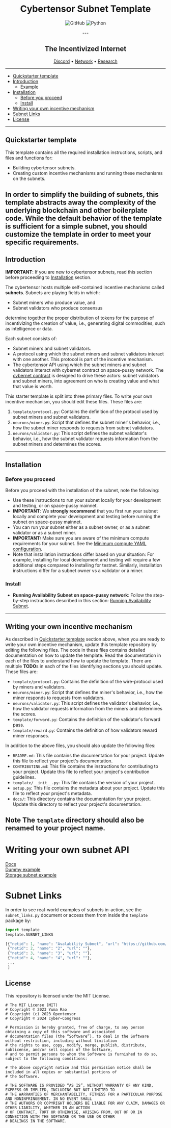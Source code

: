 <div align="center">

# **Cybertensor Subnet Template** <!-- omit in toc -->

<p>
  <img alt="GitHub" src="https://img.shields.io/github/license/cybercongress/cybertensor-subnet-template">
  <img alt="Python" src="https://img.shields.io/badge/python-3.9%20%7C%203.10%20%7C%203.11-blue">
</p>
---

## The Incentivized Internet <!-- omit in toc -->

[Discord](https://discord.gg/xxRfaUStnu) • [Network](https://cyb.ai/) • [Research](https://github.com/cybercongress/cyber/blob/master/computing-the-knowledge/computing-the-knowledge.md)
</div>

---

- [Quickstarter template](#quickstarter-template)
- [Introduction](#introduction)
    - [Example](#example)
- [Installation](#installation)
    - [Before you proceed](#before-you-proceed)
    - [Install](#install)
- [Writing your own incentive mechanism](#writing-your-own-incentive-mechanism)
- [Subnet Links](#subnet-links)
- [License](#license)

---

## Quickstarter template

This template contains all the required installation instructions, scripts, and files and functions for:

- Building cybertensor subnets.
- Creating custom incentive mechanisms and running these mechanisms on the subnets.

In order to simplify the building of subnets, this template abstracts away the complexity of the underlying blockchain
and other boilerplate code. While the default behavior of the template is sufficient for a simple subnet, you should
customize the template in order to meet your specific requirements.
---

## Introduction

**IMPORTANT**: If you are new to cybertensor subnets, read this section before proceeding
to [Installation](#installation) section.

The cybertensor hosts multiple self-contained incentive mechanisms called **subnets**. Subnets are playing fields in
which:

- Subnet miners who produce value, and
- Subnet validators who produce consensus

determine together the proper distribution of tokens for the purpose of incentivizing the creation of value, i.e.,
generating digital commodities, such as intelligence or data.

Each subnet consists of:

- Subnet miners and subnet validators.
- A protocol using which the subnet miners and subnet validators interact with one another. This protocol is part of the
  incentive mechanism.
- The cybertensor API using which the subnet miners and subnet validators interact with cybernet contract
  on space-pussy network. The [cybernet contract](https://github.com/cybercongress/cybernet/) is designed to drive
  these actors: subnet validators and subnet miners, into agreement on who is creating value and what that value is
  worth.

This starter template is split into three primary files. To write your own incentive mechanism, you should edit these
files. These files are:

1. `template/protocol.py`: Contains the definition of the protocol used by subnet miners and subnet validators.
2. `neurons/miner.py`: Script that defines the subnet miner's behavior, i.e., how the subnet miner responds to requests
   from subnet validators.
3. `neurons/validator.py`: This script defines the subnet validator's behavior, i.e., how the subnet validator requests
   information from the subnet miners and determines the scores.

[//]: # (### Example)

[//]: # ()

[//]: # (The Bittensor Subnet 1 for Text Prompting is built using this template.)

[//]: # (See [Bittensor Text-Prompting]&#40;https://github.com/opentensor/text-prompting&#41; for how to configure the files and how to)

[//]: # (add monitoring and telemetry and support multiple miner types. Also see this Subnet 1 in action)

[//]: # (on [Taostats]&#40;https://taostats.io/subnets/netuid-1/&#41; explorer.)

---

## Installation

### Before you proceed

Before you proceed with the installation of the subnet, note the following:

- Use these instructions to run your subnet locally for your development and testing, or on space-pussy mainnet.
- **IMPORTANT**: We **strongly recommend** that you first run your subnet locally and complete your development and
  testing before running the subnet on space-pussy mainnet.
- You can run your subnet either as a subnet owner, or as a subnet validator or as a subnet miner.
- **IMPORTANT:** Make sure you are aware of the minimum compute requirements for your subnet. See
  the [Minimum compute YAML configuration](./min_compute.yml).
- Note that installation instructions differ based on your situation: For example, installing for local development and
  testing will require a few additional steps compared to installing for testnet. Similarly, installation instructions
  differ for a subnet owner vs a validator or a miner.

### Install

[//]: # (- **Running locally**: Follow the step-by-step instructions described in this)

[//]: # (  section: [Running Subnet Locally]&#40;./docs/running_on_staging.md&#41;.)
- **Running Availability Subnet on space-pussy network**: Follow the step-by-step instructions described in this
  section: [Running Availability Subnet](./docs/running_availability_subnet.md).

---

## Writing your own incentive mechanism

As described in [Quickstarter template](#quickstarter-template) section above, when you are ready to write your own
incentive mechanism, update this template repository by editing the following files. The code in these files contains
detailed documentation on how to update the template. Read the documentation in each of the files to understand how to
update the template. There are multiple **TODO**s in each of the files identifying sections you should update. These
files are:

- `template/protocol.py`: Contains the definition of the wire-protocol used by miners and validators.
- `neurons/miner.py`: Script that defines the miner's behavior, i.e., how the miner responds to requests from
  validators.
- `neurons/validator.py`: This script defines the validator's behavior, i.e., how the validator requests information
  from the miners and determines the scores.
- `template/forward.py`: Contains the definition of the validator's forward pass.
- `template/reward.py`: Contains the definition of how validators reward miner responses.

In addition to the above files, you should also update the following files:

- `README.md`: This file contains the documentation for your project. Update this file to reflect your project's
  documentation.
- `CONTRIBUTING.md`: This file contains the instructions for contributing to your project. Update this file to reflect
  your project's contribution guidelines.
- `template/__init__.py`: This file contains the version of your project.
- `setup.py`: This file contains the metadata about your project. Update this file to reflect your project's metadata.
- `docs/`: This directory contains the documentation for your project. Update this directory to reflect your project's
  documentation.

__Note__
The `template` directory should also be renamed to your project name.
---

# Writing your own subnet API
[Docs](docs/writing_api.md)  
[Dummy example](template/api/dummy.py)  
[Storage subnet example](template/api/subnet21.py)  

# Subnet Links

In order to see real-world examples of subnets in-action, see the `subnet_links.py` document or access them from inside 
the `template` package by:
```python
import template
template.SUBNET_LINKS
```
```python
[{"netid": 1, "name": "Avalability Subnet", "url": "https://github.com/cybercongress/cybertensor-subnet-template"},
 {"netid": 2, "name": "2", "url": ""},
 {"netid": 3, "name": "3", "url": ""},
 {"netid": 4, "name": "4", "url": ""},
 ...
 ]
```

## License

This repository is licensed under the MIT License.

```text
# The MIT License (MIT)
# Copyright © 2023 Yuma Rao
# Copyright (c) 2023 Opentensor
# Copyright © 2024 cyber~Congress

# Permission is hereby granted, free of charge, to any person obtaining a copy of this software and associated
# documentation files (the “Software”), to deal in the Software without restriction, including without limitation
# the rights to use, copy, modify, merge, publish, distribute, sublicense, and/or sell copies of the Software,
# and to permit persons to whom the Software is furnished to do so, subject to the following conditions:

# The above copyright notice and this permission notice shall be included in all copies or substantial portions of
# the Software.

# THE SOFTWARE IS PROVIDED “AS IS”, WITHOUT WARRANTY OF ANY KIND, EXPRESS OR IMPLIED, INCLUDING BUT NOT LIMITED TO
# THE WARRANTIES OF MERCHANTABILITY, FITNESS FOR A PARTICULAR PURPOSE AND NONINFRINGEMENT. IN NO EVENT SHALL
# THE AUTHORS OR COPYRIGHT HOLDERS BE LIABLE FOR ANY CLAIM, DAMAGES OR OTHER LIABILITY, WHETHER IN AN ACTION
# OF CONTRACT, TORT OR OTHERWISE, ARISING FROM, OUT OF OR IN CONNECTION WITH THE SOFTWARE OR THE USE OR OTHER
# DEALINGS IN THE SOFTWARE.
```
